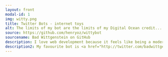 ```yaml
---
layout: front
modal-id: 1
img: witty.png
title: Twitter Bots - internet toys
alt: The limits of my bot are the limits of my Digital Ocean credit...
source: https://github.com/henryoz/wittybot
sourcename: Bad Wittgenstein on GitHub
description: I love web development because it feels like being a modern-day toymaker. Twitter bots are a perfect expression of that feeling. My inspiration comes from <a href="http://twitter.com/tinysubversions" target="_blank">Darius Kazemi</a>, who showed me that Twitter bots can be used for good, evil, or just plain fun. They really are the perfect way to play with simple concepts and turn repetitive processes into art. 
description2: My favourite bot is <a href="http://twitter.com/badwittgenstein" target="_blank">Bad Wittgenstein</a>, who I created using the <a href="http://developer.wordnik.com/" target="_blank">Wordnik API</a> to tweet a new logical fallacy every 30 minutes. Other successful bots of mine are <a href="http://twitter.com/henry_ebooks">@henry_ebooks</a>, who generates new tweets based on my own Twitter feed via Markov chains, and <a href="https://twitter.com/regina_plastic/with_replies" target="_blank">@regina_plastic</a> who I briefly used to take a Mean Girls joke to its logical conclusion.
---
```

